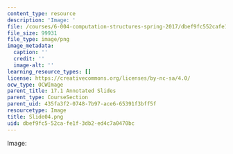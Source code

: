 ```yaml
---
content_type: resource
description: 'Image: '
file: /courses/6-004-computation-structures-spring-2017/dbef9fc552cafe1f3db2ed4c7a0470bc_Slide04.png
file_size: 99931
file_type: image/png
image_metadata:
  caption: ''
  credit: ''
  image-alt: ''
learning_resource_types: []
license: https://creativecommons.org/licenses/by-nc-sa/4.0/
ocw_type: OCWImage
parent_title: 17.1 Annotated Slides
parent_type: CourseSection
parent_uid: 435fa3f2-0748-7b97-ace6-65391f3bff5f
resourcetype: Image
title: Slide04.png
uid: dbef9fc5-52ca-fe1f-3db2-ed4c7a0470bc
---
```

Image: 